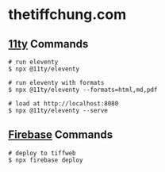 # thetiffchung.com


## [11ty](https://www.11ty.dev) Commands


```
# run eleventy
$ npx @11ty/eleventy

# run eleventy with formats
$ npx @11ty/eleventy --formats=html,md,pdf

# load at http://localhost:8080
$ npx @11ty/eleventy --serve
```


## [Firebase](https://console.firebase.google.com) Commands


```
# deploy to tiffweb
$ npx firebase deploy
```
